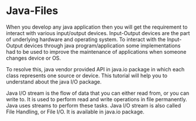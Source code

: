 # Java-Files
When you develop any java application then you will get the requirement to interact with various input/output devices. Input-Output devices are the part of underlying hardware and operating system. To interact with the Input-Output devices through java program/application some implementations had to be used to improve the maintenance of applications when someone changes device or OS.

To resolve this, java vendor provided API in java.io package in which each class represents one source or device. This tutorial will help you to understand about the java I/O package.

Java I/O stream is the flow of data that you can either read from, or you can write to.
It is used to perform read and write operations in file permanently. Java uses streams to perform these tasks. Java I/O stream is also called File Handling, or File I/O. It is available in java.io package.
